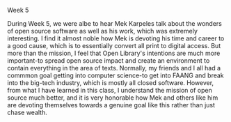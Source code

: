 Week 5 

During Week 5, we were albe to hear Mek Karpeles talk about the wonders of open source software as well as his work, which was extremely interesting. I find it almost noble how Mek is devoting his time and career to a good cause, which is to essentially convert all print to digital access. But more than the mission, I feel that Open Library's intentions are much more important-to spread open source impact and create an environment to contain everything in the area of texts. Normally, my friends and I all had a commmon goal getting into computer science-to get into FAANG and break into the big-tech industry, which is mostly all closed software. However, from what I have learned in this class, I understand the mission of open source much better, and it is very honorable how Mek and others like him are devoting themselves towards a genuine goal like this rather than just chase wealth.
